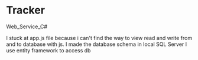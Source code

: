 # Tracker
Web_Service_C#

I stuck at app.js file because i can't find the way to view read and write from and to database with js.
I made the database schema in local SQL Server
I use entity framework to access db

